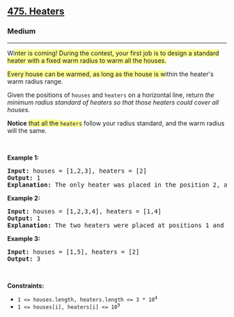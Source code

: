 <h2><a href="https://leetcode.com/problems/heaters/">475. Heaters</a></h2><h3>Medium</h3><hr><div><p>Wi<span data-id="3a04e6ea-f894-47be-ad85-3cd1c7d06b65" class="monica-mark monica-mark-3a04e6ea-f894-47be-ad85-3cd1c7d06b65" style="background-color: #FAFF0A72; cursor: pointer; ">nter is coming! During the contest, your first job is to design a standard heater with a fixed warm radius to warm all the houses.</span></p>

<p><span data-id="3a04e6ea-f894-47be-ad85-3cd1c7d06b65" class="monica-mark monica-mark-3a04e6ea-f894-47be-ad85-3cd1c7d06b65" style="background-color: #FAFF0A72; cursor: pointer; ">Every house can be warmed, as long as the house is w</span>ithin the heater's warm radius range.&nbsp;</p>

<p>Given the positions of <code>houses</code> and <code>heaters</code> on a horizontal line, return <em>the minimum radius standard of heaters&nbsp;so that those heaters could cover all houses.</em></p>

<p><strong>Notice</strong> <span data-id="4f9b4a09-9480-4988-8fdf-5ad5ab4e326c" class="monica-mark monica-mark-4f9b4a09-9480-4988-8fdf-5ad5ab4e326c" style="background-color: #FAFF0A72; cursor: pointer; ">that&nbsp;all the </span><code><span data-id="4f9b4a09-9480-4988-8fdf-5ad5ab4e326c" class="monica-mark monica-mark-4f9b4a09-9480-4988-8fdf-5ad5ab4e326c" style="background-color: #FAFF0A72; cursor: pointer; ">heaters</span></code> follow your radius standard, and the warm radius will the same.</p>

<p>&nbsp;</p>
<p><strong class="example">Example 1:</strong></p>

<pre style="position: relative;"><strong>Input:</strong> houses = [1,2,3], heaters = [2]
<strong>Output:</strong> 1
<strong>Explanation:</strong> The only heater was placed in the position 2, and if we use the radius 1 standard, then all the houses can be warmed.
<div class="open_grepper_editor" title="Edit &amp; Save To Grepper"></div></pre>

<p><strong class="example">Example 2:</strong></p>

<pre style="position: relative;"><strong>Input:</strong> houses = [1,2,3,4], heaters = [1,4]
<strong>Output:</strong> 1
<strong>Explanation:</strong> The two heaters were placed at positions 1 and 4. We need to use a radius 1 standard, then all the houses can be warmed.
<div class="open_grepper_editor" title="Edit &amp; Save To Grepper"></div></pre>

<p><strong class="example">Example 3:</strong></p>

<pre style="position: relative;"><strong>Input:</strong> houses = [1,5], heaters = [2]
<strong>Output:</strong> 3
<div class="open_grepper_editor" title="Edit &amp; Save To Grepper"></div></pre>

<p>&nbsp;</p>
<p><strong>Constraints:</strong></p>

<ul>
	<li><code>1 &lt;= houses.length, heaters.length &lt;= 3 * 10<sup>4</sup></code></li>
	<li><code>1 &lt;= houses[i], heaters[i] &lt;= 10<sup>9</sup></code></li>
</ul>
</div>